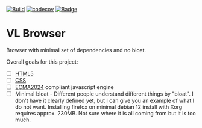 [![Build](https://github.com/marsp0/vl-browser/actions/workflows/main.yml/badge.svg)](https://github.com/marsp0/vl-browser/actions/workflows/main.yml)
[![codecov](https://codecov.io/github/marsp0/vl-browser/graph/badge.svg?token=8MV8HANFE2)](https://codecov.io/github/marsp0/vl-browser)
[![Badge](https://img.shields.io/badge/Trello-blue?label=Board)](https://trello.com/b/a7SdZYpL/current)

# VL Browser
Browser with minimal set of dependencies and no bloat.

Overall goals for this project:
- [ ] [HTML5](https://html.spec.whatwg.org/multipage/)
- [ ] [CSS](https://www.w3.org/TR/css-2024/)
- [ ] [ECMA2024](https://262.ecma-international.org/) compliant javascript engine
- [ ] Minimal bloat - Different people understand different things by "bloat". I don't have it clearly defined yet, but I can give you an example of what I do not want. Installing firefox on minimal debian 12 install with Xorg requires approx. 230MB. Not sure where it is all coming from but it is too much.